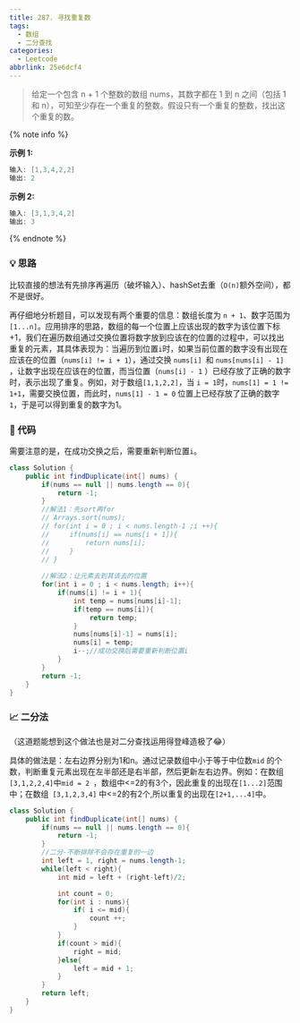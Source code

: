 ```yaml
---
title: 287. 寻找重复数
tags:
  - 数组
  - 二分查找
categories:
  - Leetcode
abbrlink: 25e6dcf4
---
```


> 给定一个包含 n + 1 个整数的数组 nums，其数字都在 1 到 n 之间（包括 1 和 n），可知至少存在一个重复的整数。假设只有一个重复的整数，找出这个重复的数。

{% note info %}

**示例 1:**

```java
输入: [1,3,4,2,2]
输出: 2
```

**示例 2:**

```java
输入: [3,1,3,4,2]
输出: 3
```

{% endnote %}

<!-- more -->

### 💡 思路

比较直接的想法有先排序再遍历（破坏输入）、hashSet去重（` O(n) `额外空间），都不是很好。

再仔细地分析题目，可以发现有两个重要的信息：数组长度为 ` n + 1 `、数字范围为` [1...n] `。应用排序的思路，数组的每一个位置上应该出现的数字为该位置下标+1，我们在遍历数组通过交换位置将数字放到应该在的位置的过程中，可以找出重复的元素，其具体表现为：当遍历到位置` i `时，如果当前位置的数字没有出现在应该在的位置（` nums[i] != i + 1 `），通过交换 `nums[i] `和 ` nums[nums[i] - 1] ` ，让数字出现在应该在的位置，而当位置（` nums[i] - 1 ` ）已经存放了正确的数字时，表示出现了重复。例如，对于数组` [1,1,2,2] `，当 ` i = 1 `时，` nums[1] = 1 != 1+1 `，需要交换位置，而此时，` nums[1] - 1 = 0 ` 位置上已经存放了正确的数字 ` 1 `，于是可以得到重复的数字为1。

### 🧾 代码

需要注意的是，在成功交换之后，需要重新判断位置` i `。

```java
class Solution {
    public int findDuplicate(int[] nums) {
        if(nums == null || nums.length == 0){
            return -1;
        }
        //解法1：先sort再for
        // Arrays.sort(nums);
        // for(int i = 0 ; i < nums.length-1 ;i ++){
        //     if(nums[i] == nums[i + 1]){
        //         return nums[i];
        //     }
        // }
        
        //解法2：让元素去到其该去的位置
        for(int i = 0 ; i < nums.length; i++){
            if(nums[i] != i + 1){
                int temp = nums[nums[i]-1];
                if(temp == nums[i]){
                    return temp;
                }
                nums[nums[i]-1] = nums[i];
                nums[i] = temp;
                i--;//成功交换后需要重新判断位置i
            }
        }
        return -1;
    }
}
```

### 📈 二分法

（这道题能想到这个做法也是对二分查找运用得登峰造极了😂）

具体的做法是：左右边界分别为1和n。通过记录数组中小于等于中位数` mid ` 的个数，判断重复元素出现在左半部还是右半部，然后更新左右边界。例如：在数组` [3,1,2,2,4]`中`mid = 2 `，数组中<=2的有3个，因此重复的出现在` [1...2] `范围中；在数组` [3,1,2,3,4]` 中<=2的有2个,所以重复的出现在` [2+1,...4] `中。

```java
class Solution {
    public int findDuplicate(int[] nums) {
        if(nums == null || nums.length == 0){
            return -1;
        }
        //二分-不断排除不会存在重复的一边
        int left = 1, right = nums.length-1;
        while(left < right){
            int mid = left + (right-left)/2;

            int count = 0; 
            for(int i : nums){
                if( i <= mid){
                    count ++;
                }
            }
            if(count > mid){
                right = mid;
            }else{
                left = mid + 1;
            }
        }
        return left;
    }
}
```

